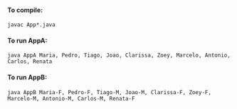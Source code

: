 #### To compile:
```javac App*.java```

#### To run AppA:
```java AppA Maria, Pedro, Tiago, Joao, Clarissa, Zoey, Marcelo, Antonio, Carlos, Renata```

#### To run AppB:
```java AppB Maria-F, Pedro-F, Tiago-M, Joao-M, Clarissa-F, Zoey-F, Marcelo-M, Antonio-M, Carlos-M, Renata-F```
